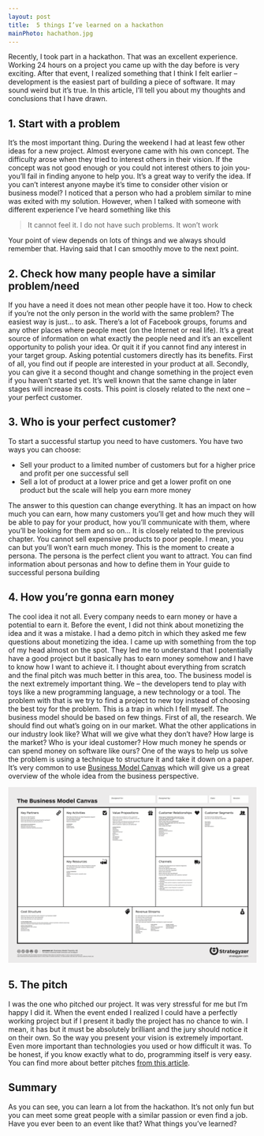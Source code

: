 ```yaml
---
layout: post
title:  5 things I’ve learned on a hackathon
mainPhoto: hachathon.jpg
---
```


Recently, I took part in a hackathon. That was an excellent experience. Working 24 hours on a project you came up with the day before is very exciting. After that event, I realized something that I think I felt earlier – development is the easiest part of building a piece of software. It may sound weird but it’s true. In this article, I’ll tell you about my thoughts and conclusions that I have drawn.
## 1. Start with a problem

It’s the most important thing. During the weekend I had at least few other ideas for a new project. Almost everyone came with his own concept. The difficulty arose when they tried to interest others in their vision. If the concept was not good enough or you could not interest others to join you-you’ll fail in finding anyone to help you. It’s a great way to verify the idea. If you can’t interest anyone maybe it’s time to consider other vision or business model?
I noticed that a person who had a problem similar to mine was exited with my solution. However, when I talked with someone with different experience I’ve heard something like this

> It cannot feel it. I do not have such problems. It won’t work

Your point of view depends on lots of things and we always should remember that. Having said that I can smoothly move to the next point.

## 2. Check how many people have a similar problem/need

If you have a need it does not mean other people have it too. How to check if you’re not the only person in the world with the same problem? The easiest way is just… to ask. There’s a lot of Facebook groups, forums and any other places where people meet (on the Internet or real life). It’s a great source of information on what exactly the people need and it’s an excellent opportunity to polish your idea. Or quit it if you cannot find any interest in your target group.
Asking potential customers directly has its benefits. First of all, you find out if people are interested in your product at all. Secondly, you can give it a second thought and change something in the project even if you haven’t started yet. It’s well known that the same change in later stages will increase its costs.
This point is closely related to the next one – your perfect customer.
## 3. Who is your perfect customer?

To start a successful startup you need to have customers. You have two ways you can choose:

* Sell your product to a limited number of customers but for a higher price and profit per one successful sell
* Sell a lot of product at a lower price and get a lower profit on one product but the scale will help you earn more money

The answer to this question can change everything. It has an impact on how much you can earn, how many customers you’ll get and how much they will be able to pay for your product, how you’ll communicate with them, where you’ll be looking for them and so on… It is closely related to the previous chapter. You cannot sell expensive products to poor people. I mean, you can but you’ll won’t earn much money.
This is the moment to create a persona. The persona is the perfect client you want to attract. You can find information about personas and how to define them in Your guide to successful persona building
## 4. How you’re gonna earn money

The cool idea it not all. Every company needs to earn money or have a potential to earn it. Before the event, I did not think about monetizing the idea and it was a mistake. I had a demo pitch in which they asked me few questions about monetizing the idea. I came up with something from the top of my head almost on the spot. They led me to understand that I potentially have a good project but it basically has to earn money somehow and I have to know how I want to achieve it. I thought about everything from scratch and the final pitch was much better in this area, too.
The business model is the next extremely important thing. We – the developers tend to play with toys like a new programming language, a new technology or a tool. The problem with that is we try to find a project to new toy instead of choosing the best toy for the problem. This is a trap in which I fell myself. The business model should be based on few things. First of all, the research. We should find out what’s going on in our market. What the other applications in our industry look like? What will we give what they don’t have? How large is the market? Who is your ideal customer? How much money he spends or can spend money on software like ours?
One of the ways to help us solve the problem is using a technique to structure it and take it down on a paper. It’s very common to use [Business Model Canvas](https://en.wikipedia.org/wiki/Business_Model_Canvas) which will give us a great overview of the whole idea from the business perspective.

![Business Model Canvas](/assets/posts/Business_Model_Canvas.png)

## 5. The pitch
I was the one who pitched our project. It was very stressful for me but I’m happy I did it. When the event ended I realized I could have a perfectly working project but if I present it badly the project has no chance to win. I mean, it has but it must be absolutely brilliant and the jury should notice it on their own.
So the way you present your vision is extremely important. Even more important than technologies you used or how difficult it was. To be honest, if you know exactly what to do, programming itself is very easy.
You can find more about better pitches [from this article](https://medium.com/firm-narrative/want-a-better-pitch-watch-this-328b95c2fd0b).

## Summary

As you can see, you can learn a lot from the hackathon. It’s not only fun but you can meet some great people with a similar passion or even find a job. Have you ever been to an event like that? What things you’ve learned?